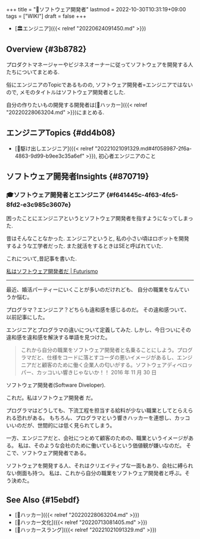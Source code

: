 +++
title = "📝ソフトウェア開発者"
lastmod = 2022-10-30T10:31:19+09:00
tags = ["WIKI"]
draft = false
+++

-   [🏛エンジニア]({{< relref "20220624091450.md" >}})


## Overview {#3b8782}

プロダクトマネージャーやビジネスオーナーに従ってソフトウェアを開発する人たちについてまとめる.

俗にエンジニアのTopicであるものの, ソフトウェア開発者=エンジニアではないので, メモのタイトルはソフトウェア開発者とした.

自分の作りたいもの開発する開発者は[📝ハッカー]({{< relref "20220228063204.md" >}})にまとめる.


## エンジニアTopics {#dd4b08}

-   [🔖駆け出しエンジニア]({{< relref "20221021091329.md#4f058987-2f6a-4863-9d99-b9ee3c35a6ef" >}}), 初心者エンジニアのこと


## ソフトウェア開発者Insights {#870719}


### 🎓ソフトウェア開発者とエンジニア {#f641445c-4f63-4fc5-8fd2-e3c985c3607e}

困ったことにエンジニアというとソフトウェア開発者を指すようになってしまった.

昔はそんなことなかった. エンジニアというと, 私の小さい頃はロボットを開発するような工学者だった. また就活をするときはSEと呼ばれていた.

これについて,昔記事を書いた.

[私はソフトウェア開発者だ | Futurismo](https://futurismo.biz/archives/5822/)

---

最近、婚活パーティーにいくことが多いのだけれども、 自分の職業をなんていうか悩む。

プログラマ？エンジニア？どちらも違和感を感じるのだ。 その違和感ついて、以前記事にした。

エンジニアとプログラマの違いについて定義してみた. しかし、今日ついにその違和感を違和感を解決する単語を見つけた。

> これから自分の職業をソフトウェア開発者と名乗ることにしよう。プログラマだと、仕様をコードに落とすコーダの悪いイメージがあるし、エンジニアだと顧客のために働く企業人の匂いがする。ソフトウェアディベロッパー、カッコいい響きじゃないか！！ 2016 年 11 月 30 日

ソフトウェア開発者(Software Diveloper).

これだ。私はソフトウェア開発者 だ。

プログラマはどうしても、下流工程を担当する給料が少ない職業としてとらえられる恐れがある。 もちろん、プログラマという響きハッカーを連想し、カッコいいのだが、世間的には低く見られてしまう。

一方、エンジニアだと、会社につとめて顧客のための、職業というイメージがある。 私は、そのような会社のために働いているという価値観が嫌いなのだ。 そこで、ソフトウェア開発者である。

ソフトウェアを開発する人、それはクリエイティブな一面もあり、会社に縛られない側面も持つ。 私は、これから自分の職業をソフトウェア開発者と呼ぶ。そう決めた。


## See Also {#15ebdf}

-   [📝ハッカー]({{< relref "20220228063204.md" >}})
-   [📝ハッカー文化]({{< relref "20220713081405.md" >}})
-   [📝ハッカースラング]({{< relref "20221021091329.md" >}})
